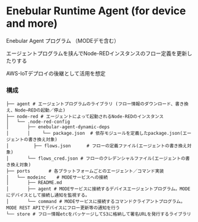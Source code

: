 # Enebular Runtime Agent (for device and more) #

Enebular Agent プログラム （MODEデモ含む）

エージェントプログラムを挟んでNode-REDインスタンスのフロー定義を更新したりする

AWS-IoTデプロイの後継として活用を想定

### 構成

```
├── agent # エージェントプログラムのライブラリ (フロー情報のダウンロード、書き換え、Node−REDの起動／停止)
├── node-red # エージェントによって起動されるNode-REDのインスタンス
│   └── .node-red-config
│       ├── enebular-agent-dynamic-deps
│       │　   └── package.json  # 依存モジュールを定義したpackage.json(エージェントの書き換え対象)
│   　　   ├── flows.json      # フローの定義ファイル(エージェントの書き換え対象)
│       └── flows_cred.json # フローのクレデンシャルファイル(エージェントの書き換え対象)
├── ports       # 各プラットフォームごとのエージェント／コマンド実装
│   └── modeinc    # MODEサービスへの接続
│       ├── README.md
│       ├── agent # MODEサービスに接続するデバイスエージェントプログラム。MODEにデバイスとして接続し通知を監視する。
│       └── command # MODEサービスに接続するコマンドクライアントプログラム。MODE REST APIでデバイスにフロー更新等の通知を行う
└── store # フロー情報etcをパッケージしてS3に格納して署名URLを発行するライブラリ
```